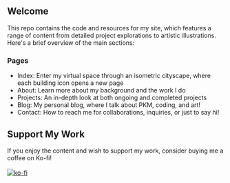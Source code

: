 ## Welcome
This repo contains the code and resources for my site, which features a range of content from detailed project explorations to artistic illustrations. Here's a brief overview of the main sections:

### Pages
- Index: Enter my virtual space through an isometric cityscape, where each building icon opens a new page
- About: Learn more about my background and the work I do
- Projects: An in-depth look at both ongoing and completed projects
- Blog: My personal blog, where I talk about PKM, coding, and art!
- Contact: How to reach me for collaborations, inquiries, or just to say hi!

## Support My Work
If you enjoy the content and wish to support my work, consider buying me a coffee on Ko-fi! <br><br>
[![ko-fi](https://ko-fi.com/img/githubbutton_sm.svg)](https://ko-fi.com/I2I71CEP0Y)<br><br>


